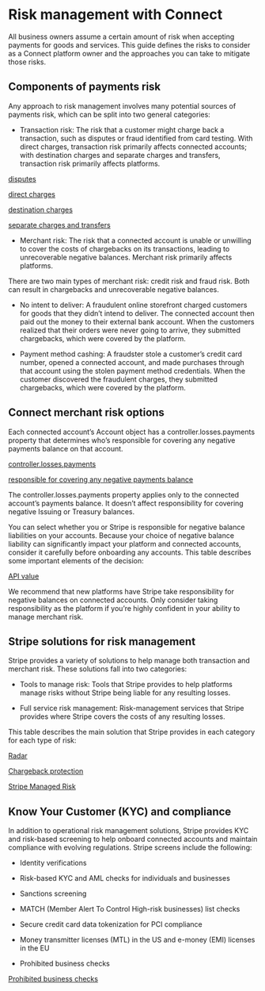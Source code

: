 # Risk management with Connect

All business owners assume a certain amount of risk when accepting payments for goods and services. This guide defines the risks to consider as a Connect platform owner and the approaches you can take to mitigate those risks.

## Components of payments risk

Any approach to risk management involves many potential sources of payments risk, which can be split into two general categories:

- Transaction risk: The risk that a customer might charge back a transaction, such as disputes or fraud identified from card testing. With direct charges, transaction risk primarily affects connected accounts; with destination charges and separate charges and transfers, transaction risk primarily affects platforms.

[disputes](/disputes)

[direct charges](/connect/direct-charges)

[destination charges](/connect/destination-charges)

[separate charges and transfers](/connect/separate-charges-and-transfers)

- Merchant risk: The risk that a connected account is unable or unwilling to cover the costs of chargebacks on its transactions, leading to unrecoverable negative balances. Merchant risk primarily affects platforms.

There are two main types of merchant risk: credit risk and fraud risk. Both can result in chargebacks and unrecoverable negative balances.

- No intent to deliver: A fraudulent online storefront charged customers for goods that they didn’t intend to deliver. The connected account then paid out the money to their external bank account. When the customers realized that their orders were never going to arrive, they submitted chargebacks, which were covered by the platform.

- Payment method cashing: A fraudster stole a customer’s credit card number, opened a connected account, and made purchases through that account using the stolen payment method credentials. When the customer discovered the fraudulent charges, they submitted chargebacks, which were covered by the platform.

## Connect merchant risk options

Each connected account’s Account object has a controller.losses.payments property that determines who’s responsible for covering any negative payments balance on that account.

[controller.losses.payments](/api/accounts/object#account_object-controller-losses-payments)

[responsible for covering any negative payments balance](/connect/risk-management)

The controller.losses.payments property applies only to the connected account’s payments balance. It doesn’t affect responsibility for covering negative Issuing or Treasury balances.

You can select whether you or Stripe is responsible for negative balance liabilities on your accounts. Because your choice of negative balance liability can significantly impact your platform and connected accounts, consider it carefully before onboarding any accounts. This table describes some important elements of the decision:

[API value](/api/accounts/object#account_object-controller-losses-payments)

We recommend that new platforms have Stripe take responsibility for negative balances on connected accounts. Only consider taking responsibility as the platform if you’re highly confident in your ability to manage merchant risk.

## Stripe solutions for risk management

Stripe provides a variety of solutions to help manage both transaction and merchant risk. These solutions fall into two categories:

- Tools to manage risk: Tools that Stripe provides to help platforms manage risks without Stripe being liable for any resulting losses.

- Full service risk management: Risk-management services that Stripe provides where Stripe covers the costs of any resulting losses.

This table describes the main solution that Stripe provides in each category for each type of risk:

[Radar](/radar)

[Chargeback protection](https://stripe.com/radar/chargeback-protection)

[Stripe Managed Risk](/connect/risk-management/managed-risk)

## Know Your Customer (KYC) and compliance

In addition to operational risk management solutions, Stripe provides KYC and risk-based screening to help onboard connected accounts and maintain compliance with evolving regulations. Stripe screens include the following:

- Identity verifications

- Risk-based KYC and AML checks for individuals and businesses

- Sanctions screening

- MATCH (Member Alert To Control High-risk businesses) list checks

- Secure credit card data tokenization for PCI compliance

- Money transmitter licenses (MTL) in the US and e-money (EMI) licenses in the EU

- Prohibited business checks

[Prohibited business checks](https://stripe.com/legal/restricted-businesses)

